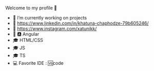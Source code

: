 Welcome to my profile 👋

- 🔭 I’m currently working on projects
- 🔗 https://www.linkedin.com/in/khatuna-chaphodze-79b605246/
- 🔗 https://www.instagram.com/xatunikk/
- 🌱 🅰️ Angular
- 🎓 HTML/CSS
- 🎓 JS
- 🎓 TS
- 💻 Favorite IDE : 🆚code

